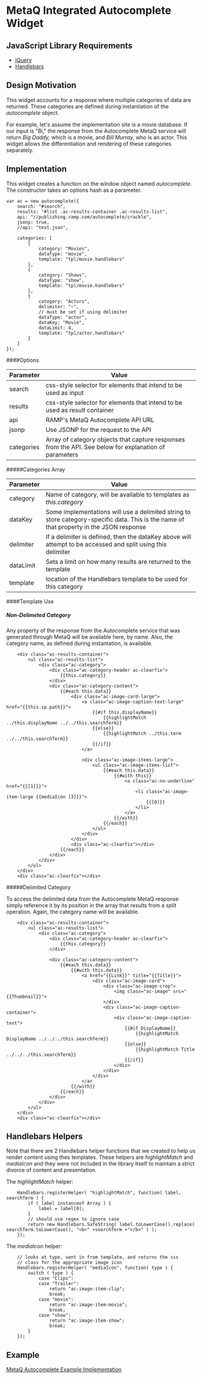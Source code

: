 MetaQ Integrated Autocomplete Widget
===========================

JavaScript Library Requirements
---

* [jQuery](//jquery.com)
* [Handlebars](//handlebarsjs.com)

Design Motivation
---

This widget accounts for a response where multiple categories of data are returned. These categories are defined during instantiation of the *autocomplete* object.

For example, let's assume the implementation site is a movie database.  If our input is "Bi," the response from the Autocomplete MetaQ service will return *Big Daddy,* which is a movie, and *Bill Murray,* who is an actor.  This widget allows the differentiation and rendering of these categories separately.

Implementation
---

This widget creates a function on the window object named *autocomplete*.  The constructor takes an options hash as a parameter. 

````
var ac = new autocomplete({
	search: "#search",
	results: "#list .ac-results-container .ac-results-list",
	api: "//publishing.ramp.com/autocomplete/crackle",
	jsonp: true,
	//api: "test.json",
	
	categories: [
		{
			category: "Movies",
			dataType: "movie",
			template: "tpl/movie.handlebars"
		},
		{
			category: "Shows",
			dataType: "show",
			template: "tpl/movie.handlebars"
		},
		{
			category: "Actors",
			delimiter: "~",
			// must be set if using delimiter
			dataType: "actor",
			dataKey: "Movie",
			dataLimit: 4,
			template: "tpl/actor.handlebars"							
		}
	]
});
````

####Options

| Parameter  | Value   |
| ---------- | ------- |
| search     | css-style selector for elements that intend to be used as input |
| results    | css-style selector for elements that intend to be used as result container |
| api        | RAMP's MetaQ Autocomplete API URL |
| jsonp      | Use JSONP for the request to the API |
| categories | Array of category objects that capture responses from the API. See below for explanation of parameters |

#####Categories Array

| Parameter | Value |
| --------- | ----- |
| category  | Name of category, will be available to templates as *this.category* |
| dataKey   | Some implementations will use a delimited string to store category-specific data.  This is the name of that property in the JSON response
| delimiter | If a delimiter is defined, then the dataKey above will attempt to be accessed and split using this delimiter
| dataLimit | Sets a limit on how many results are returned to the template |
| template  | location of the Handlebars template to be used for this category |

####Template Use

##### Non-Delimeted Category

Any property of the response from the Autocomplete service that was generated through MetaQ will be available here, by name.  Also, the category name, as defined during instantation, is available.

````
	<div class="ac-results-container">
		<ul class="ac-results-list">
			<div class="ac-category">
				<div class="ac-category-header ac-clearfix">
					{{this.category}}
				</div>
				<div class="ac-category-content">
					{{#each this.data}}
						<div class="ac-image-card-large">
							<a class="ac-image-caption-text-large" href="{{this.sp.path}}">
								{{#if this.displayName}}
									{{highlightMatch ../this.displayName ../../this.searchTerm}}
								{{else}}
									{{highlightMatch ../this.term ../../this.searchTerm}}
								{{/if}}
							</a>

							<div class="ac-image-items-large">
								<ul class="ac-image-items-list">
									{{#each this.data}}
										{{#with this}}
											<a class="ac-no-underline" href="{{[1]}}">
												<li class="ac-image-item-large {{mediaIcon [3]}}">
													{{[0]}}
												</li>
											</a>
										{{/with}}
									{{/each}}
								</ul>
							</div>
						</div>
						<div class="ac-clearfix"></div>
					{{/each}}
				</div>
			</div>
		</ul>
	</div>
	<div class="ac-clearfix"></div>
````

#####Delimited Category

To access the delimited data from the Autocomplete MetaQ response simply reference it by its position in the array that results from a *split* operation.  Again, the category name will be available.

````
	<div class="ac-results-container">
		<ul class="ac-results-list">
			<div class="ac-category">
				<div class="ac-category-header ac-clearfix">
					{{this.category}}
				</div>
				
				<div class="ac-category-content">
					{{#each this.data}}
						{{#with this.data}}
							<a href="{{Link}}" title="{{Title}}">
								<div class="ac-image-card">
									<div class="ac-image-crop">
										<img class="ac-image" src="{{Thumbnail}}">
									</div>
									<div class="ac-image-caption-container">
										<div class="ac-image-caption-text">
											{{#if DisplayName}}
												{{highlightMatch DisplayName ../../../this.searchTerm}}
											{{else}}
												{{highlightMatch Title ../../../this.searchTerm}}
											{{/if}}
										</div>
									</div>
								</div>
							</a>
						{{/with}}
					{{/each}}
				</div>
			</div>
		</ul>
	</div>
	<div class="ac-clearfix"></div>
````

Handlebars Helpers
---

Note that there are 2 Handlebars helper functions that we created to help us render content using thes templates.
These helpers are *highlightMatch* and *mediaIcon* and they were not included in the library itself to maintain a strict
divorce of content and presentation.

The *highlightMatch* helper:

````
	Handlebars.registerHelper( "highlightMatch", function( label, searchTerm ) {
		if ( label instanceof Array ) {
			label = label[0];
		}
		// should use regex to ignore case
		return new Handlebars.SafeString( label.toLowerCase().replace( searchTerm.toLowerCase(), "<b>" +searchTerm +"</b>" ) );
	});
````

The *mediaIcon* helper:

````
	// looks at type, sent in from template, and returns the css
	// class for the appropriate image icon
	Handlebars.registerHelper( "mediaIcon", function( type ) {
		switch ( type ) {
			case "Clips":
			case "Trailer":
				return "ac-image-item-clip";
				break;
			case "movie":
				return "ac-image-item-movie";
				break;
			case "show":
				return "ac-image-item-show";
				break;
		}
	});
````

Example
---

[MetaQ Autocomplete Example Implementation](http://rhi.github.com/autocomplete-metaq/example/example.html)